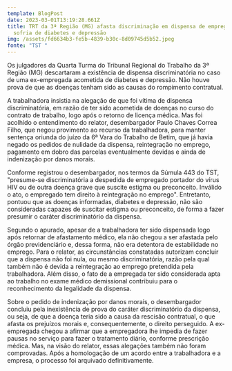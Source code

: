 ```yaml
---
template: BlogPost
date: 2023-03-01T13:19:28.661Z
title: TRT da 3ª Região (MG) afasta discriminação em dispensa de empregada que
  sofria de diabetes e depressão
img: /assets/fd6634b3-fe5b-4839-b30c-8d09745d5b52.jpeg
fonte: "TST "
---
```

Os julgadores da Quarta Turma do Tribunal Regional do Trabalho da 3ª Região (MG) descartaram a existência de dispensa discriminatória no caso de uma ex-empregada acometida de diabetes e depressão. Não houve prova de que as doenças tenham sido as causas do rompimento contratual.

A trabalhadora insistia na alegação de que foi vítima de dispensa discriminatória, em razão de ter sido acometida de doenças no curso do contrato de trabalho, logo após o retorno de licença médica. Mas foi acolhido o entendimento do relator, desembargador Paulo Chaves Correa Filho, que negou provimento ao recurso da trabalhadora, para manter sentença oriunda do juízo da 6ª Vara do Trabalho de Betim, que já havia negado os pedidos de nulidade da dispensa, reintegração no emprego, pagamento em dobro das parcelas eventualmente devidas e ainda de indenização por danos morais.

Conforme registrou o desembargador, nos termos da Súmula 443 do TST, "presume-se discriminatória a despedida de empregado portador do vírus HIV ou de outra doença grave que suscite estigma ou preconceito. Inválido o ato, o empregado tem direito à reintegração no emprego". Entretanto, pontuou que as doenças informadas, diabetes e depressão, não são consideradas capazes de suscitar estigma ou preconceito, de forma a fazer presumir o caráter discriminatório da dispensa.

Segundo o apurado, apesar de a trabalhadora ter sido dispensada logo após retornar de afastamento médico, ela não chegou a ser afastada pelo órgão previdenciário e, dessa forma, não era detentora de estabilidade no emprego. Para o relator, as circunstâncias constatadas autorizam concluir que a dispensa não foi nula, ou mesmo discriminatória, razão pela qual também não é devida a reintegração ao emprego pretendida pela trabalhadora. Além disso, o fato de a empregada ter sido considerada apta ao trabalho no exame médico demissional contribuiu para o reconhecimento da legalidade da dispensa.

Sobre o pedido de indenização por danos morais, o desembargador concluiu pela inexistência de prova do caráter discriminatório da dispensa, ou seja, de que a doença teria sido a causa da rescisão contratual, o que afasta os prejuízos morais e, consequentemente, o direito perseguido. A ex-empregada chegou a afirmar que a empregadora lhe impedia de fazer pausas no serviço para fazer o tratamento diário, conforme prescrição médica. Mas, na visão do relator, essas alegações também não foram comprovadas. Após a homologação de um acordo entre a trabalhadora e a empresa, o processo foi arquivado definitivamente.